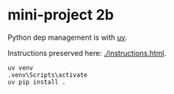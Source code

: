 # mini-project 2b

Python dep management is with [uv](https://github.com/astral-sh/uv).

Instructions preserved here: [./instructions.html](./instructions.html).

```
uv venv
.venv\Scripts\activate
uv pip install .
```
